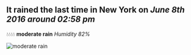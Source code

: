 ## It rained the last time in New York on *June 8th 2016 around 02:58 pm*
💧💧💧💧  **moderate rain** *Humidity 82%*

![moderate rain](http://openweathermap.org/img/w/10d.png)
